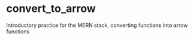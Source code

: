 # convert_to_arrow
Introductory practice for the MERN stack, converting functions into arrow functions
